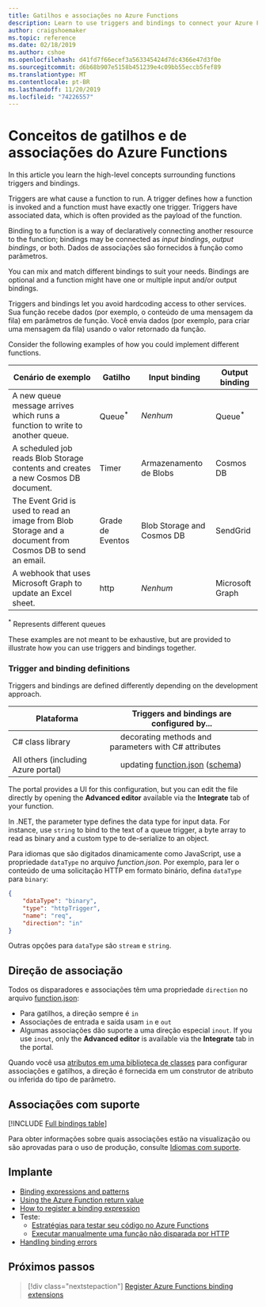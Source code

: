 ```yaml
---
title: Gatilhos e associações no Azure Functions
description: Learn to use triggers and bindings to connect your Azure Function to online events and cloud-based services.
author: craigshoemaker
ms.topic: reference
ms.date: 02/18/2019
ms.author: cshoe
ms.openlocfilehash: d41fd7f66ecef3a563345424d7dc4366e47d3f0e
ms.sourcegitcommit: d6b68b907e5158b451239e4c09bb55eccb5fef89
ms.translationtype: MT
ms.contentlocale: pt-BR
ms.lasthandoff: 11/20/2019
ms.locfileid: "74226557"
---
```

# <a name="azure-functions-triggers-and-bindings-concepts"></a>Conceitos de gatilhos e de associações do Azure Functions

In this article you learn the high-level concepts surrounding functions triggers and bindings.

Triggers are what cause a function to run. A trigger defines how a function is invoked and a function must have exactly one trigger. Triggers have associated data, which is often provided as the payload of the function. 

Binding to a function is a way of declaratively connecting another resource to the function; bindings may be connected as *input bindings*, *output bindings*, or both. Dados de associações são fornecidos à função como parâmetros.

You can mix and match different bindings to suit your needs. Bindings are optional and a function might have one or multiple input and/or output bindings.

Triggers and bindings let you avoid hardcoding access to other services. Sua função recebe dados (por exemplo, o conteúdo de uma mensagem da fila) em parâmetros de função. Você envia dados (por exemplo, para criar uma mensagem da fila) usando o valor retornado da função. 

Consider the following examples of how you could implement different functions.

| Cenário de exemplo | Gatilho | Input binding | Output binding |
|-------------|---------|---------------|----------------|
| A new queue message arrives which runs a function to write to another queue. | Queue<sup>*</sup> | *Nenhum* | Queue<sup>*</sup> |
|A scheduled job reads Blob Storage contents and creates a new Cosmos DB document. | Timer | Armazenamento de Blobs | Cosmos DB |
|The Event Grid is used to read an image from Blob Storage and a document from Cosmos DB to send an email. | Grade de Eventos | Blob Storage and  Cosmos DB | SendGrid |
| A webhook that uses Microsoft Graph to update an Excel sheet. | http | *Nenhum* | Microsoft Graph |

<sup>\*</sup> Represents different queues

These examples are not meant to be exhaustive, but are provided to illustrate how you can use triggers and bindings together.

###  <a name="trigger-and-binding-definitions"></a>Trigger and binding definitions

Triggers and bindings are defined differently depending on the development approach.

| Plataforma | Triggers and bindings are configured by... |
|-------------|--------------------------------------------|
| C# class library | &nbsp;&nbsp;&nbsp;&nbsp;&nbsp;decorating methods and parameters with C# attributes |
| All others (including Azure portal) | &nbsp;&nbsp;&nbsp;&nbsp;&nbsp;updating [function.json](./functions-reference.md) ([schema](http://json.schemastore.org/function)) |

The portal provides a UI for this configuration, but you can edit the file directly by opening the **Advanced editor** available via the **Integrate** tab of your function.

In .NET, the parameter type defines the data type for input data. For instance, use `string` to bind to the text of a queue trigger, a byte array to read as binary and a custom type to de-serialize to an object.

Para idiomas que são digitados dinamicamente como JavaScript, use a propriedade `dataType` no arquivo *function.json*. Por exemplo, para ler o conteúdo de uma solicitação HTTP em formato binário, defina `dataType` para `binary`:

```json
{
    "dataType": "binary",
    "type": "httpTrigger",
    "name": "req",
    "direction": "in"
}
```

Outras opções para `dataType` são `stream` e `string`.

## <a name="binding-direction"></a>Direção de associação

Todos os disparadores e associações têm uma propriedade `direction` no arquivo [function.json](./functions-reference.md):

- Para gatilhos, a direção sempre é `in`
- Associações de entrada e saída usam `in` e `out`
- Algumas associações dão suporte a uma direção especial `inout`. If you use `inout`, only the **Advanced editor** is available via the **Integrate** tab in the portal.

Quando você usa [atributos em uma biblioteca de classes](functions-dotnet-class-library.md) para configurar associações e gatilhos, a direção é fornecida em um construtor de atributo ou inferida do tipo de parâmetro.

## <a name="supported-bindings"></a>Associações com suporte

[!INCLUDE [Full bindings table](../../includes/functions-bindings.md)]

Para obter informações sobre quais associações estão na visualização ou são aprovadas para o uso de produção, consulte [Idiomas com suporte](supported-languages.md).

## <a name="resources"></a>Implante
- [Binding expressions and patterns](./functions-bindings-expressions-patterns.md)
- [Using the Azure Function return value](./functions-bindings-return-value.md)
- [How to register a binding expression](./functions-bindings-register.md)
- Teste:
  - [Estratégias para testar seu código no Azure Functions](functions-test-a-function.md)
  - [Executar manualmente uma função não disparada por HTTP](functions-manually-run-non-http.md)
- [Handling binding errors](./functions-bindings-errors.md)

## <a name="next-steps"></a>Próximos passos
> [!div class="nextstepaction"]
> [Register Azure Functions binding extensions](./functions-bindings-register.md)
